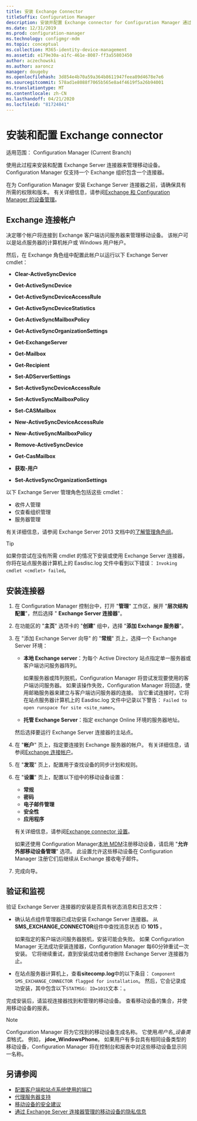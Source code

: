```yaml
---
title: 安装 Exchange Connector
titleSuffix: Configuration Manager
description: 安装并配置 Exchange connector for Configuration Manager 通过 ActiveSync 来管理移动设备。
ms.date: 12/31/2019
ms.prod: configuration-manager
ms.technology: configmgr-mdm
ms.topic: conceptual
ms.collection: M365-identity-device-management
ms.assetid: e179e30a-a1fc-461e-8087-ff3a55803450
author: aczechowski
ms.author: aaroncz
manager: dougeby
ms.openlocfilehash: 3d854e4b70a59a364b8611947feea89d4678e7e6
ms.sourcegitcommit: 578ad1e8088f7065b565e8a4f4619f5a26b94001
ms.translationtype: MT
ms.contentlocale: zh-CN
ms.lasthandoff: 04/21/2020
ms.locfileid: "81724841"
---
```

# <a name="install-and-configure-the-exchange-connector"></a>安装和配置 Exchange connector

适用范围：  Configuration Manager (Current Branch)

使用此过程来安装和配置 Exchange Server 连接器来管理移动设备。 Configuration Manager 仅支持一个 Exchange 组织包含一个连接器。

在为 Configuration Manager 安装 Exchange Server 连接器之前，请确保具有所需的权限和版本。 有关详细信息，请参阅[Exchange 和 Configuration Manager 的设备管理](manage-mobile-devices-with-exchange-activesync.md#prerequisites)。

## <a name="exchange-connection-account"></a>Exchange 连接帐户

决定哪个帐户将连接到 Exchange 客户端访问服务器来管理移动设备。 该帐户可以是站点服务器的计算机帐户或 Windows 用户帐户。

然后，在 Exchange 角色组中配置此帐户以运行以下 Exchange Server cmdlet：

- **Clear-ActiveSyncDevice**  

- **Get-ActiveSyncDevice**  

- **Get-ActiveSyncDeviceAccessRule**  

- **Get-ActiveSyncDeviceStatistics**  

- **Get-ActiveSyncMailboxPolicy**  

- **Get-ActiveSyncOrganizationSettings**  

- **Get-ExchangeServer**  

- **Get-Mailbox**

- **Get-Recipient**  

- **Set-ADServerSettings**  

- **Set-ActiveSyncDeviceAccessRule**  

- **Set-ActiveSyncMailboxPolicy**  

- **Set-CASMailbox**  

- **New-ActiveSyncDeviceAccessRule**  

- **New-ActiveSyncMailboxPolicy**  

- **Remove-ActiveSyncDevice**  

- **Get-CasMailbox**  

- **获取-用户**  

- **Set-ActiveSyncOrganizationSettings**  

以下 Exchange Server 管理角色包括这些 cmdlet：

- 收件人管理
- 仅查看组织管理
- 服务器管理

有关详细信息，请参阅 Exchange Server 2013 文档中的[了解管理角色组](https://docs.microsoft.com/exchange/understanding-management-role-groups-exchange-2013-help)。

> [!TIP]  
> 如果你尝试在没有所需 cmdlet 的情况下安装或使用 Exchange Server 连接器，你将在站点服务器计算机上的 Easdisc.log 文件中看到以下错误： `Invoking cmdlet <cmdlet> failed`。

## <a name="install-the-connector"></a>安装连接器

1. 在 Configuration Manager 控制台中，打开 "**管理**" 工作区，展开 "**层次结构配置**"，然后选择 " **Exchange Server 连接器**"。

1. 在功能区的 "**主页**" 选项卡的 "**创建**" 组中，选择 "**添加 Exchange 服务器**"。

1. 在 "添加 Exchange Server 向导" 的 "**常规**" 页上，选择一个 Exchange Server 环境：

    - **本地 Exchange server**：为每个 Active Directory 站点指定单一服务器或客户端访问服务器阵列。

        如果服务器或阵列脱机，Configuration Manager 将尝试发现要使用的客户端访问服务器。 如果该操作失败，Configuration Manager 将回退，使用邮箱服务器来建立与客户端访问服务器的连接。 当它重试连接时，它将在站点服务器计算机上的 Easdisc.log 文件中记录以下警告： `Failed to open runspace for site <site_name>`。

    - **托管 Exchange Server**：指定 exchange Online 环境的服务器地址。

    然后选择要运行 Exchange Server 连接器的主站点。

1. 在 "**帐户**" 页上，指定要连接到 Exchange 服务器的帐户。 有关详细信息，请参阅[Exchange 连接帐户](#exchange-connection-account)。

1. 在 "**发现**" 页上，配置用于查找设备的同步计划和规则。

1. 在 "**设置**" 页上，配置以下组中的移动设备设置：

    - **常规**
    - **密码**
    - **电子邮件管理**
    - **安全性**
    - **应用程序**

    有关详细信息，请参阅[Exchange connector 设置](manage-mobile-devices-with-exchange-activesync.md#policies)。

    如果还使用 Configuration Manager[本地 MDM](../understand/manage-mobile-devices-with-on-premises-infrastructure.md)注册移动设备，请启用 "**允许外部移动设备管理**" 选项。 此设置允许这些移动设备在 Configuration Manager 注册它们后继续从 Exchange 接收电子邮件。

1. 完成向导。

## <a name="verify-and-monitor"></a>验证和监视

验证 Exchange Server 连接器的安装是否具有状态消息和日志文件：

- 确认站点组件管理器已成功安装 Exchange Server 连接器。 从**SMS_EXCHANGE_CONNECTOR**组件中查找消息状态 ID **1015** 。

    如果指定的客户端访问服务器脱机，安装可能会失败。 如果 Configuration Manager 无法成功安装连接器，Configuration Manager 每60分钟重试一次安装。 它将继续重试，直到安装成功或者你删除 Exchange Server 连接器为止。

- 在站点服务器计算机上，查看**sitecomp.log**中的以下条目： `Component SMS_EXCHANGE_CONNECTOR flagged for installation`。 然后，它会记录成功安装，其中包含以下`STATMSG: ID=1015`文本：。

完成安装后，请监视连接器找到和管理的移动设备。 查看移动设备的集合，并使用移动设备的报表。

> [!NOTE]  
> Configuration Manager 将为它找到的移动设备生成名称。 它使用*用户名*_*设备类型*格式。 例如， **jdoe_WindowsPhone**。 如果用户有多台具有相同设备类型的移动设备，Configuration Manager 将在控制台和报表中对这些移动设备显示同一名称。  

## <a name="see-also"></a>另请参阅

- [配置客户端和站点系统使用的端口](../../core/plan-design/hierarchy/ports.md#BKMK_PortsExchangeConnectorHosted)
- [代理服务器支持](../../core/plan-design/network/proxy-server-support.md#site-system-roles-that-use-a-proxy)
- [移动设备的安全建议](../../core/clients/deploy/plan/security-and-privacy-for-clients.md#bkmk_mobile)
- [通过 Exchange Server 连接器管理的移动设备的隐私信息](../../core/clients/deploy/plan/security-and-privacy-for-clients.md#BKMK_Privacy_ExchangeConnector)
